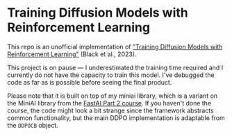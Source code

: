 # Training Diffusion Models with Reinforcement Learning

This repo is an unofficial implementation of ["Training Diffusion Models with Reinforcement Learning"](https://arxiv.org/pdf/2305.13301.pdf) (Black et al., 2023).

This project is on pause — I underestimated the training time required and I currently do not have the capacity to train this model. I've debugged the code as far as is possible before seeing the final product.

Please note that it is built on top of my miniai library, which is a variant on the MiniAI library from the [FastAI Part 2 course](https://github.com/fastai/course22p2). If you haven't done the course, the code might look a bit strange since the framework abstracts common functionality, but the main DDPO implementation is adaptable from the `DDPOCB` object.

